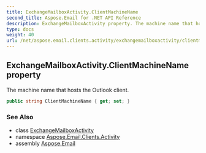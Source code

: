 ```yaml
---
title: ExchangeMailboxActivity.ClientMachineName
second_title: Aspose.Email for .NET API Reference
description: ExchangeMailboxActivity property. The machine name that hosts the Outlook client
type: docs
weight: 40
url: /net/aspose.email.clients.activity/exchangemailboxactivity/clientmachinename/
---
```

## ExchangeMailboxActivity.ClientMachineName property

The machine name that hosts the Outlook client.

```csharp
public string ClientMachineName { get; set; }
```

### See Also

* class [ExchangeMailboxActivity](../)
* namespace [Aspose.Email.Clients.Activity](../../exchangemailboxactivity/)
* assembly [Aspose.Email](../../../)


